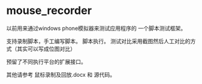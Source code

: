# mouse_recorder

以前用来通过windows phone模拟器来测试应用程序的 一个脚本测试框架。

支持录制脚本，手工编写脚本。
脚本执行。
测试对比采用截图然后人工对比的方式（其实可以写成位图对比）

预留了不同执行平台的扩展接口。

其他请参考 鼠标录制及回放.docx 和 源代码。
